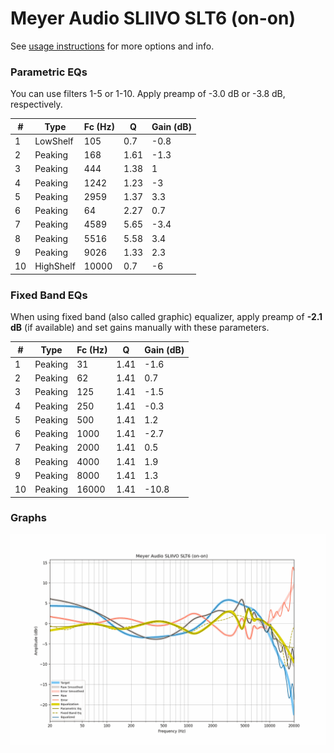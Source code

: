 # Meyer Audio SLIIVO SLT6 (on-on)
See [usage instructions](https://github.com/jaakkopasanen/AutoEq#usage) for more options and info.

### Parametric EQs
You can use filters 1-5 or 1-10. Apply preamp of -3.0 dB or -3.8 dB, respectively.

|   # | Type      |   Fc (Hz) |    Q |   Gain (dB) |
|-----|-----------|-----------|------|-------------|
|   1 | LowShelf  |       105 | 0.7  |        -0.8 |
|   2 | Peaking   |       168 | 1.61 |        -1.3 |
|   3 | Peaking   |       444 | 1.38 |         1   |
|   4 | Peaking   |      1242 | 1.23 |        -3   |
|   5 | Peaking   |      2959 | 1.37 |         3.3 |
|   6 | Peaking   |        64 | 2.27 |         0.7 |
|   7 | Peaking   |      4589 | 5.65 |        -3.4 |
|   8 | Peaking   |      5516 | 5.58 |         3.4 |
|   9 | Peaking   |      9026 | 1.33 |         2.3 |
|  10 | HighShelf |     10000 | 0.7  |        -6   |

### Fixed Band EQs
When using fixed band (also called graphic) equalizer, apply preamp of **-2.1 dB** (if available) and set gains manually with these parameters.

|   # | Type    |   Fc (Hz) |    Q |   Gain (dB) |
|-----|---------|-----------|------|-------------|
|   1 | Peaking |        31 | 1.41 |        -1.6 |
|   2 | Peaking |        62 | 1.41 |         0.7 |
|   3 | Peaking |       125 | 1.41 |        -1.5 |
|   4 | Peaking |       250 | 1.41 |        -0.3 |
|   5 | Peaking |       500 | 1.41 |         1.2 |
|   6 | Peaking |      1000 | 1.41 |        -2.7 |
|   7 | Peaking |      2000 | 1.41 |         0.5 |
|   8 | Peaking |      4000 | 1.41 |         1.9 |
|   9 | Peaking |      8000 | 1.41 |         1.3 |
|  10 | Peaking |     16000 | 1.41 |       -10.8 |

### Graphs
![](./Meyer%20Audio%20SLIIVO%20SLT6%20(on-on).png)
